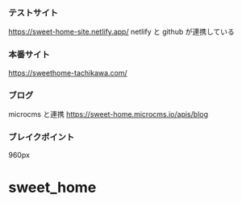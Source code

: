 ### テストサイト

https://sweet-home-site.netlify.app/
netlify と github が連携している

### 本番サイト

https://sweethome-tachikawa.com/

### ブログ

microcms と連携
https://sweet-home.microcms.io/apis/blog

### ブレイクポイント

960px

# sweet_home
